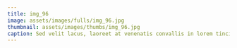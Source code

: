 ```yaml
--- 
title: img_96
image: assets/images/fulls/img_96.jpg 
thumbnail: assets/images/thumbs/img_96.jpg 
caption: Sed velit lacus, laoreet at venenatis convallis in lorem tincidunt. 
--- 
```

